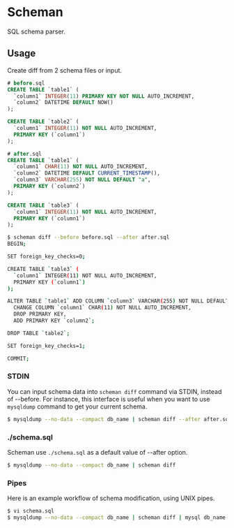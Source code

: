 # Scheman
SQL schema parser.

## Usage
Create diff from 2 schema files or input.

```sql
# before.sql
CREATE TABLE `table1` (
  `column1` INTEGER(11) PRIMARY KEY NOT NULL AUTO_INCREMENT,
  `column2` DATETIME DEFAULT NOW()
);

CREATE TABLE `table2` (
  `column1` INTEGER(11) NOT NULL AUTO_INCREMENT,
  PRIMARY KEY (`column1`)
);
```

```sql
# after.sql
CREATE TABLE `table1` (
  `column1` CHAR(11) NOT NULL AUTO_INCREMENT,
  `column2` DATETIME DEFAULT CURRENT_TIMESTAMP(),
  `column3` VARCHAR(255) NOT NULL DEFAULT "a",
  PRIMARY KEY (`column2`)
);

CREATE TABLE `table3` (
  `column1` INTEGER(11) NOT NULL AUTO_INCREMENT,
  PRIMARY KEY (`column1`)
);
```

```sh
$ scheman diff --before before.sql --after after.sql
BEGIN;

SET foreign_key_checks=0;

CREATE TABLE `table3` (
  `column1` INTEGER(11) NOT NULL AUTO_INCREMENT,
  PRIMARY KEY (`column1`)
);

ALTER TABLE `table1` ADD COLUMN `column3` VARCHAR(255) NOT NULL DEFAULT "a",
  CHANGE COLUMN `column1` CHAR(11) NOT NULL AUTO_INCREMENT,
  DROP PRIMARY KEY,
  ADD PRIMARY KEY `column2`;

DROP TABLE `table2`;

SET foreign_key_checks=1;

COMMIT;
```

### STDIN
You can input schema data into `scheman diff` command via STDIN, instead of --before.
For instance, this interface is useful when you want to use `mysqldump` command to get your current schema.

```sh
$ mysqldump --no-data --compact db_name | scheman diff --after after.sql
```

### ./schema.sql
Scheman use `./schema.sql` as a default value of --after option.

```sh
$ mysqldump --no-data --compact db_name | scheman diff
```

### Pipes
Here is an example workflow of schema modification, using UNIX pipes.

```sh
$ vi schema.sql
$ mysqldump --no-data --compact db_name | scheman diff | mysql db_name
```
